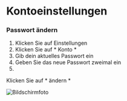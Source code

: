 # Kontoeinstellungen #
### Passwort ändern ###
1. Klicken Sie auf Einstellungen
2. Klicken Sie auf * Konto *
3. Gib dein aktuelles Passwort ein
4. Geben Sie das neue Passwort zweimal ein
5.
Klicken Sie auf * ändern *

![Bildschirmfoto](img/Veränderung-Passwort.png) 
